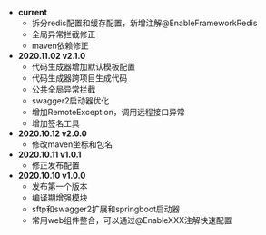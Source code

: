 - **current**
  - 拆分redis配置和缓存配置，新增注解@EnableFrameworkRedis
  - 全局异常拦截修正
  - maven依赖修正
- **2020.11.02 v2.1.0**
  - 代码生成器增加默认模板配置
  - 代码生成器跨项目生成代码
  - 公共全局异常拦截
  - swagger2启动器优化
  - 增加RemoteException，调用远程接口异常
  - 增加签名工具
- **2020.10.12 v2.0.0**
  - 修改maven坐标和包名
- **2020.10.11 v1.0.1**
  - 修正发布配置
- **2020.10.10 v1.0.0**
  - 发布第一个版本
  - 编译期增强模块
  - sftp和swagger2扩展和springboot启动器
  - 常用web组件整合，可以通过@EnableXXX注解快速配置
